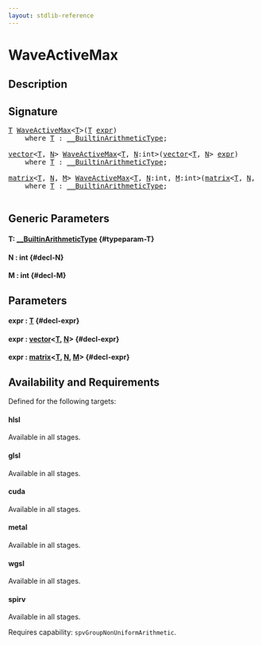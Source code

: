 ```yaml
---
layout: stdlib-reference
---
```


# WaveActiveMax

## Description





## Signature 

<pre>
<a href="/stdlib-reference/global-decls/waveactivemax-04a#typeparam-T" class="code_type">T</a> <a href="/stdlib-reference/global-decls/waveactivemax-04a">WaveActiveMax</a>&lt;<a href="/stdlib-reference/global-decls/waveactivemax-04a#typeparam-T" class="code_type">T</a>&gt;(<a href="/stdlib-reference/global-decls/waveactivemax-04a#typeparam-T" class="code_type">T</a> <a href="/stdlib-reference/global-decls/waveactivemax-04a#decl-expr" class="code_param">expr</a>)
    <span class='code_keyword'>where</span> <a href="/stdlib-reference/global-decls/waveactivemax-04a#typeparam-T" class="code_type">T</a> : <a href="/stdlib-reference/interfaces/0_builtinarithmetictype-029j/index" class="code_type">__BuiltinArithmeticType</a>;

<a href="/stdlib-reference/types/vector/index" class="code_type">vector</a>&lt;<a href="/stdlib-reference/global-decls/waveactivemax-04a#typeparam-T" class="code_type">T</a>, <a href="/stdlib-reference/global-decls/waveactivemax-04a#decl-N" class="code_var">N</a>&gt; <a href="/stdlib-reference/global-decls/waveactivemax-04a">WaveActiveMax</a>&lt;<a href="/stdlib-reference/global-decls/waveactivemax-04a#typeparam-T" class="code_type">T</a>, <a href="/stdlib-reference/global-decls/waveactivemax-04a#decl-N" class="code_var">N</a>:<span class="code_keyword">int</span>&gt;(<a href="/stdlib-reference/types/vector/index" class="code_type">vector</a>&lt;<a href="/stdlib-reference/global-decls/waveactivemax-04a#typeparam-T" class="code_type">T</a>, <a href="/stdlib-reference/global-decls/waveactivemax-04a#decl-N" class="code_var">N</a>&gt; <a href="/stdlib-reference/global-decls/waveactivemax-04a#decl-expr" class="code_param">expr</a>)
    <span class='code_keyword'>where</span> <a href="/stdlib-reference/global-decls/waveactivemax-04a#typeparam-T" class="code_type">T</a> : <a href="/stdlib-reference/interfaces/0_builtinarithmetictype-029j/index" class="code_type">__BuiltinArithmeticType</a>;

<a href="/stdlib-reference/types/matrix/index" class="code_type">matrix</a>&lt;<a href="/stdlib-reference/global-decls/waveactivemax-04a#typeparam-T" class="code_type">T</a>, <a href="/stdlib-reference/global-decls/waveactivemax-04a#decl-N" class="code_var">N</a>, <a href="/stdlib-reference/global-decls/waveactivemax-04a#decl-M" class="code_var">M</a>&gt; <a href="/stdlib-reference/global-decls/waveactivemax-04a">WaveActiveMax</a>&lt;<a href="/stdlib-reference/global-decls/waveactivemax-04a#typeparam-T" class="code_type">T</a>, <a href="/stdlib-reference/global-decls/waveactivemax-04a#decl-N" class="code_var">N</a>:<span class="code_keyword">int</span>, <a href="/stdlib-reference/global-decls/waveactivemax-04a#decl-M" class="code_var">M</a>:<span class="code_keyword">int</span>&gt;(<a href="/stdlib-reference/types/matrix/index" class="code_type">matrix</a>&lt;<a href="/stdlib-reference/global-decls/waveactivemax-04a#typeparam-T" class="code_type">T</a>, <a href="/stdlib-reference/global-decls/waveactivemax-04a#decl-N" class="code_var">N</a>, <a href="/stdlib-reference/global-decls/waveactivemax-04a#decl-M" class="code_var">M</a>&gt; <a href="/stdlib-reference/global-decls/waveactivemax-04a#decl-expr" class="code_param">expr</a>)
    <span class='code_keyword'>where</span> <a href="/stdlib-reference/global-decls/waveactivemax-04a#typeparam-T" class="code_type">T</a> : <a href="/stdlib-reference/interfaces/0_builtinarithmetictype-029j/index" class="code_type">__BuiltinArithmeticType</a>;

</pre>

## Generic Parameters

#### T: [\_\_BuiltinArithmeticType](/stdlib-reference/interfaces/0_builtinarithmetictype-029j/index) {#typeparam-T}
#### N  : int {#decl-N}
#### M  : int {#decl-M}

## Parameters

#### expr  : [T](/stdlib-reference/global-decls/waveactivemax-04a#typeparam-T) {#decl-expr}
#### expr  : [vector](/stdlib-reference/types/vector/index)\<[T](/stdlib-reference/types/vector/index#typeparam-T), [N](/stdlib-reference/types/vector/index#decl-N)\> {#decl-expr}
#### expr  : [matrix](/stdlib-reference/types/matrix/index)\<[T](/stdlib-reference/types/matrix/t-0), [N](/stdlib-reference/types/matrix/index#decl-N), [M](/stdlib-reference/types/matrix/index#decl-M)\> {#decl-expr}

## Availability and Requirements

Defined for the following targets:

#### hlsl
Available in all stages.

#### glsl
Available in all stages.

#### cuda
Available in all stages.

#### metal
Available in all stages.

#### wgsl
Available in all stages.

#### spirv
Available in all stages.

Requires capability: `spvGroupNonUniformArithmetic`.


